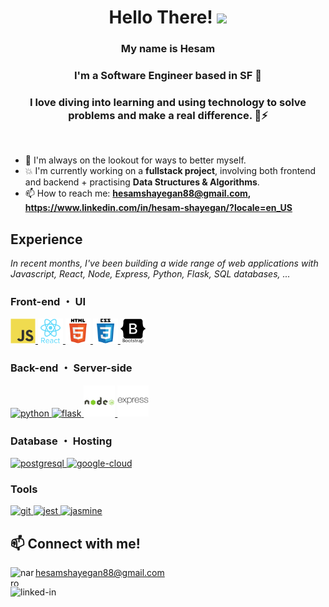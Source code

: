 <h1 align="center">Hello There! <img src="https://media.giphy.com/media/hvRJCLFzcasrR4ia7z/giphy.gif" width="23px"></h1>
<h3 align="center"> My name is Hesam </h3>

<h3 align="center">I'm a Software Engineer based in SF 🌉 </h3>

<h3 align="center">
  I love diving into learning and using technology to solve problems and make a real difference. 💪⚡
</h3>


<br>

- 🧠 I'm always on the lookout for ways to better myself.
- 💥 I'm currently working on a **fullstack project**, involving both frontend and backend + practising **Data Structures & Algorithms**.
- 📫 How to reach me: **hesamshayegan88@gmail.com, https://www.linkedin.com/in/hesam-shayegan/?locale=en_US**


## Experience

_In recent months, I've been building a wide range of web applications with Javascript, React, Node, Express, Python, Flask, SQL databases, ..._


### Front-end ・ UI

<a href="https://developer.mozilla.org/en-US/docs/Web/JavaScript" target="_blank"> <img src="https://raw.githubusercontent.com/devicons/devicon/master/icons/javascript/javascript-original.svg" alt="javascript" width="40" height="40"/> </a>
<a href="https://reactjs.org/" target="_blank"> <img src="https://raw.githubusercontent.com/devicons/devicon/master/icons/react/react-original-wordmark.svg" alt="react" width="40" height="40"/> </a>
<a href="https://www.w3schools.com/html" target="_blank"> <img src="https://raw.githubusercontent.com/devicons/devicon/master/icons/html5/html5-original-wordmark.svg" alt="html5" width="40" height="40"/> </a> 
<a href="https://www.w3schools.com/css/" target="_blank"> <img src="https://raw.githubusercontent.com/devicons/devicon/master/icons/css3/css3-original-wordmark.svg" alt="css3" width="40" height="40"/> </a>
<a href="https://getbootstrap.com" target="_blank"> <img src="https://raw.githubusercontent.com/devicons/devicon/master/icons/bootstrap/bootstrap-plain-wordmark.svg" alt="bootstrap" width="40" height="40"/> </a>


### Back-end ・ Server-side
<a href="https://www.python.org/" target="_blank"><img src="https://www.vectorlogo.zone/logos/python/python-vertical.svg" alt="python" width="40" height="40"/> </a>
<a href="https://flask.palletsprojects.com/en/2.3.x/" target="_blank"><img src="https://www.vectorlogo.zone/logos/pocoo_flask/pocoo_flask-ar21.svg" alt="flask" width="50" height="50"/> </a>
<a href="https://nodejs.org" target="_blank"> <img src="https://raw.githubusercontent.com/devicons/devicon/master/icons/nodejs/nodejs-original-wordmark.svg" alt="nodejs" width="50" height="50"/> </a> <a href="https://expressjs.com" target="_blank"> <img src="https://raw.githubusercontent.com/devicons/devicon/master/icons/express/express-original-wordmark.svg" alt="express" width="50" height="50"/> </a>



### Database ・ Hosting

<a href="https://www.postgresql.org/" target="_blank"> <img src="https://www.vectorlogo.zone/logos/postgresql/postgresql-vertical.svg" alt="postgresql" width="40" height="40"/> </a>
<a href="https://cloud.google.com/?hl=en" target="_blank"> <img src="https://www.vectorlogo.zone/logos/google_cloud/google_cloud-icon.svg" alt="google-cloud" width="40" height="40"/> </a>


### Tools
<a href="https://git-scm.com/" target="_blank"> <img src="https://www.vectorlogo.zone/logos/git-scm/git-scm-icon.svg" alt="git" width="40" height="40"/> </a>
<a href="https://jestjs.io/" target="_blank"> <img src="https://www.vectorlogo.zone/logos/jestjsio/jestjsio-icon.svg" alt="jest" width="40" height="40"/> </a>
<a href="https://jasmine.github.io/" target="_blank"> <img src="https://www.vectorlogo.zone/logos/jasmine/jasmine-icon.svg" alt="jasmine" width="40" height="40"/> </a>





## 📫 Connect with me!

<a href="mailto:hesamshayegan88@gmail.com" target="blank"><img align="left" src="https://cdn.jsdelivr.net/npm/simple-icons@3.0.1/icons/gmail.svg" alt="narro" height="30" width="40" />hesamshayegan88@gmail.com</a>

[<img align="left" alt="linked-in" src="https://img.shields.io/badge/linkedin-%230077B5.svg?&style=for-the-badge&logo=linkedin&logoColor=white" />](https://www.linkedin.com/in/hesam-shayegan/?locale=en_US)
